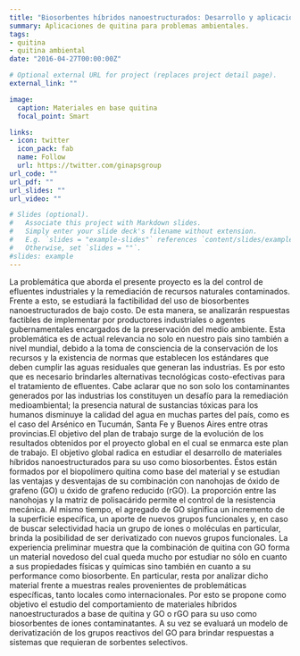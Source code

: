 ```yaml
---
title: "Biosorbentes híbridos nanoestructurados: Desarrollo y aplicación en muestras reales"
summary: Aplicaciones de quitina para problemas ambientales.
tags:
- quitina
- quitina ambiental
date: "2016-04-27T00:00:00Z"

# Optional external URL for project (replaces project detail page).
external_link: ""

image:
  caption: Materiales en base quitina
  focal_point: Smart

links:
- icon: twitter
  icon_pack: fab
  name: Follow
  url: https://twitter.com/ginapsgroup
url_code: ""
url_pdf: ""
url_slides: ""
url_video: ""

# Slides (optional).
#   Associate this project with Markdown slides.
#   Simply enter your slide deck's filename without extension.
#   E.g. `slides = "example-slides"` references `content/slides/example-slides.md`.
#   Otherwise, set `slides = ""`.
#slides: example
---
```



La problemática que aborda el presente proyecto es la del control de
efluentes industriales y la remediación de recursos naturales
contaminados. Frente a esto, se estudiará la factibilidad del uso de
biosorbentes nanoestructurados de bajo costo. De esta manera, se
analizarán respuestas factibles de implementar por productores
industriales o agentes gubernamentales encargados de la preservación
del medio ambiente. Esta problemática es de actual relevancia no solo
en nuestro país sino también a nivel mundial, debido a la toma de
consciencia de la conservación de los recursos y la existencia de
normas que establecen los estándares que deben cumplir las aguas
residuales que generan las industrias. Es por esto que es necesario
brindarles alternativas tecnológicas costo-efectivas para el
tratamiento de efluentes. Cabe aclarar que no son solo los
contaminantes generados por las industrias los constituyen un desafío
para la remediación medioambiental; la presencia natural de sustancias
tóxicas para los humanos disminuye la calidad del agua en muchas partes
del país, como es el caso del Arsénico en Tucumán, Santa Fe y Buenos
Aires entre otras provincias.El objetivo del plan de trabajo surge de
la evolución de los resultados obtenidos por el proyecto global en el
cual se enmarca este plan de trabajo. El objetivo global radica en
estudiar el desarrollo de materiales híbridos nanoestructurados para su
uso como biosorbentes. Éstos están formados por el biopolímero quitina
como base del material y se estudian las ventajas y desventajas de su
combinación con nanohojas de óxido de grafeno (GO) u óxido de grafeno
reducido (rGO). La proporción entre las nanohojas y la matriz de
polisacárido permite el control de la resistencia mecánica. Al mismo
tiempo, el agregado de GO significa un incremento de la superficie
específica, un aporte de nuevos grupos funcionales y, en caso de buscar
selectividad hacia un grupo de iones o moléculas en particular, brinda
la posibilidad de ser derivatizado con nuevos grupos funcionales. La
experiencia preliminar muestra que la combinación de quitina con GO
forma un material novedoso del cual queda mucho por estudiar no sólo en
cuanto a sus propiedades físicas y químicas sino también en cuanto a su
performance como biosorbente. En particular, resta por analizar dicho
material frente a muestras reales provenientes de problemáticas
específicas, tanto locales como internacionales. Por esto se propone
como objetivo el estudio del comportamiento de materiales híbridos
nanoestructurados a base de quitina y GO o rGO para su uso como
biosorbentes de iones contaminatantes. A su vez se evaluará un modelo
de derivatización de los grupos reactivos del GO para brindar
respuestas a sistemas que requieran de sorbentes selectivos.
